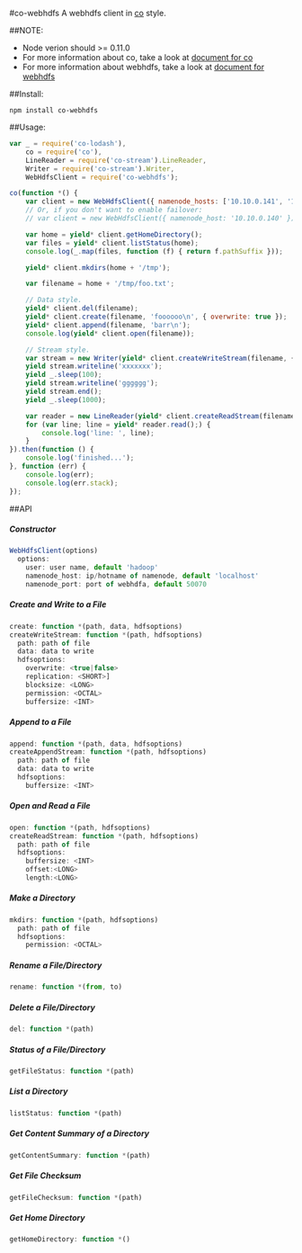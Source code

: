 #co-webhdfs
  A webhdfs client in [co](https://github.com/tj/co) style.

##NOTE:
  - Node verion should >= 0.11.0
  - For more information about co, take a look at [document for co](https://github.com/visionmedia/co)
  - For more information about webhdfs, take a look at [document for webhdfs](http://hadoop.apache.org/docs/stable2/hadoop-project-dist/hadoop-hdfs/WebHDFS.html)

##Install:
```
npm install co-webhdfs
```

##Usage:
```js
var _ = require('co-lodash'),
    co = require('co'),
    LineReader = require('co-stream').LineReader,
    Writer = require('co-stream').Writer,
    WebHdfsClient = require('co-webhdfs');

co(function *() {
    var client = new WebHdfsClient({ namenode_hosts: ['10.10.0.141', '10.10.0.140'] });
    // Or, if you don't want to enable failover:
    // var client = new WebHdfsClient({ namenode_host: '10.10.0.140' });

    var home = yield* client.getHomeDirectory();
    var files = yield* client.listStatus(home);
    console.log(_.map(files, function (f) { return f.pathSuffix }));

    yield* client.mkdirs(home + '/tmp');

    var filename = home + '/tmp/foo.txt';

    // Data style.
    yield* client.del(filename);
    yield* client.create(filename, 'foooooo\n', { overwrite: true });
    yield* client.append(filename, 'barr\n');
    console.log(yield* client.open(filename));

    // Stream style.
    var stream = new Writer(yield* client.createWriteStream(filename, { overwrite: true }));
    yield stream.writeline('xxxxxxx');
    yield _.sleep(100);
    yield stream.writeline('gggggg');
    yield stream.end();
    yield _.sleep(1000);

    var reader = new LineReader(yield* client.createReadStream(filename));
    for (var line; line = yield* reader.read();) {
        console.log('line: ', line);
    }
}).then(function () {
    console.log('finished...');
}, function (err) {
    console.log(err);
    console.log(err.stack);
});
```

##API
##### Constructor
```js
WebHdfsClient(options)
  options:
    user: user name, default 'hadoop'
    namenode_host: ip/hotname of namenode, default 'localhost'
    namenode_port: port of webhdfa, default 50070
```
##### Create and Write to a File
```js
create: function *(path, data, hdfsoptions)
createWriteStream: function *(path, hdfsoptions)
  path: path of file
  data: data to write
  hdfsoptions:
    overwrite: <true|false>
    replication: <SHORT>]
    blocksize: <LONG>
    permission: <OCTAL>
    buffersize: <INT>
```
##### Append to a File
```js
append: function *(path, data, hdfsoptions)
createAppendStream: function *(path, hdfsoptions)
  path: path of file
  data: data to write
  hdfsoptions:
    buffersize: <INT>
```
##### Open and Read a File
```js
open: function *(path, hdfsoptions)
createReadStream: function *(path, hdfsoptions)
  path: path of file
  hdfsoptions:
    buffersize: <INT>
    offset:<LONG>
    length:<LONG>
```
##### Make a Directory
```js
mkdirs: function *(path, hdfsoptions)
  path: path of file
  hdfsoptions:
    permission: <OCTAL>
```
##### Rename a File/Directory
```js
rename: function *(from, to)
```
##### Delete a File/Directory
```js
del: function *(path)
```
##### Status of a File/Directory
```js
getFileStatus: function *(path)
```
##### List a Directory
```js
listStatus: function *(path)
```
##### Get Content Summary of a Directory
```js
getContentSummary: function *(path)
```
##### Get File Checksum
```js
getFileChecksum: function *(path)
```
##### Get Home Directory
```js
getHomeDirectory: function *()
```
